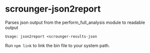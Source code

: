 # scrounger-json2report
Parses json output from the perform_full_analysis module to readable output

`Usage: json2report <scrounger-results-json`

Run `npm link` to link the bin file to your system path.
